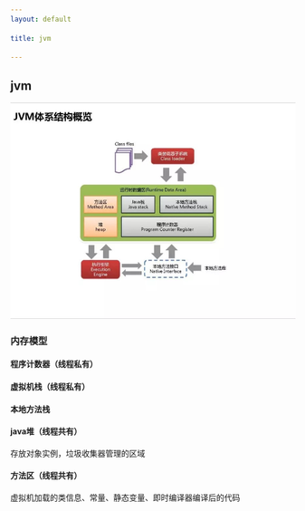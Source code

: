 ```yaml
---
layout: default

title: jvm

---
```


## jvm

![](https://github.com/garydai/garydai.github.com/raw/master/_posts/pic/jvm.jpg)

### 内存模型
#### 程序计数器（线程私有）

#### 虚拟机栈（线程私有）

#### 本地方法栈

#### java堆（线程共有）
存放对象实例，垃圾收集器管理的区域

#### 方法区（线程共有）
虚拟机加载的类信息、常量、静态变量、即时编译器编译后的代码